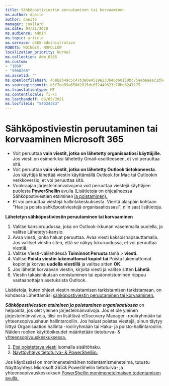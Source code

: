 ```yaml
---
title: Sähköpostiviestin peruutaminen tai korvaaminen
ms.author: daeite
author: daeite
manager: joallard
ms.date: 04/21/2020
ms.audience: Admin
ms.topic: article
ms.service: o365-administration
ROBOTS: NOINDEX, NOFOLLOW
localization_priority: Normal
ms.collection: Adm_O365
ms.custom:
- "1860"
- "9000260"
ms.assetid: ''
ms.openlocfilehash: 45882b49c5c47b3e0e4519e2339e6c68110bc75aebeaeac2d0ccd009bdfa3f7e
ms.sourcegitcommit: b5f7da89a650d2915dc652449623c78be6247175
ms.translationtype: MT
ms.contentlocale: fi-FI
ms.lasthandoff: 08/05/2021
ms.locfileid: "54024383"
---
```

# <a name="recall-or-replace-an-email-message-in-microsoft-365"></a>Sähköpostiviestin peruutaminen tai korvaaminen Microsoft 365

- Voit peruuttaa **vain viestit, jotka on lähetetty organisaatiosi käyttäjille.** Jos viesti on esimerkiksi lähetetty Gmail-osoitteeseen, et voi peruuttaa sitä.
- Voit peruuttaa **vain viestit, jotka on lähetetty Outlook tietokoneesta**. Jos käyttäjä lähettää viestin käyttämällä Outlook for Mac tai Outlookin verkkoversio, et voi peruuttaa sitä.
- Vuokraajan järjestelmänvalvojana voit peruuttaa viestejä käyttäjien puolesta **PowerShellin** avulla (Lisätietoja on ohjeaiheessa Sähköpostiviestien etsiminen [ja poistaminen).](https://docs.microsoft.com/microsoft-365/compliance/search-for-and-delete-messages-in-your-organization)
- Et voi peruuttaa viestejä hallintakeskuksesta. Vieritä alaspäin kohtaan "Hae ja poista sähköpostiviestejä organisaatiossasi", niin saat lisätietoja.

**Lähetetyn sähköpostiviestin peruutaminen tai korvaaminen**

1. Valitse kansioruudussa, joka on Outlook-ikkunan vasemmalla puolella, ja valitse Lähetetyt-kansio.
2. Avaa viesti, jonka haluat peruuttaa. Avaa viesti kaksoisnapsauttamalla. Jos valitset viestin siten, että se näkyy lukuruudussa, et voi peruuttaa viestiä.
3. Valitse Viesti-välilehdessä **Toiminnot Peruuta** tämä  >  **viesti**.
4. Valitse **Poista viestin lukemattomat kopiot tai** Poista lukemattomat kopiot ja korvaa **uudella viestillä** ja valitse sitten **OK**.
5. Jos lähetät korvaavan viestin, kirjoita viesti ja valitse sitten **Lähetä**.
6. Viestin takaisinkutsun onnistuminen tai epäonnistuminen riippuu vastaanottajan asetuksista Outlook.

Lisätietoja, kuten ohjeet viestin muistamisen tarkistamisen tarkistamaan, on kohdassa Lähettämäsi [sähköpostiviestin peruutaminen tai korvaaminen.](https://support.office.com/article/35027f88-d655-4554-b4f8-6c0729a723a0)

***Sähköpostiviestien etsiminen ja poistaminen organisaatiossa*** on helpointa, jos olet yleinen järjestelmänvalvoja. Jos et ole yleinen järjestelmänvalvoja, tilisi on lisättävä eDiscovery Manager -rooliryhmään tai yhteensopivuushaun hallintarooliin. Jos haluat poistaa viestejä, sinun täytyy liittyä Organisaation hallinta -rooliryhmään tai Haku- ja poisto-hallintarooliin. Näiden roolien käyttöoikeudet määritetään tietoturva- & [yhteensopivuuskeskuksessa.](https://protection.office.com/)

1. [Etsi poistettava viesti](https://docs.microsoft.com/microsoft-365/compliance/content-search) luomalla sisältöhaku.
2. [Näyttöyhteys tietoturva- & PowerShelliin.](https://docs.microsoft.com/powershell/exchange/office-365-scc/connect-to-scc-powershell/connect-to-scc-powershell)

Jos käytössäsi on monimenetelmäinen todentamismenetelmä, tutustu Näyttöyhteys Microsoft 365:& PowerShellin tietoturva- ja yhteensopivuuskeskuksen [PowerShellin monimenetelmäisen todentamisen avulla.](https://docs.microsoft.com/powershell/exchange/office-365-scc/connect-to-scc-powershell/mfa-connect-to-scc-powershell)

